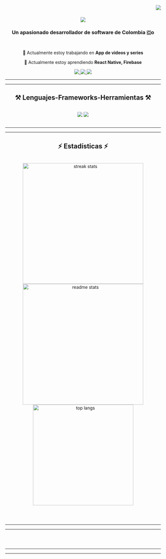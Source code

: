 <img align="right" src="https://visitor-badge.laobi.icu/badge?page_id=JulianPerez099.JulianPerez099" />

<h1 align="center">
    <img src="https://readme-typing-svg.herokuapp.com/?font=Righteous&size=30&center=true&vCenter=true&width=500&height=70&duration=4000&lines=Hola!+👋;+Soy+Julian+David+Gutiérrez+Pérez!;" />
</h1>

<h3 align="center">Un apasionado desarrollador de software de Colombia 🇨o</h3>

<br/>

<div align="center">
 
 🔭 Actualmente estoy trabajando en **App de videos y series**
 
 🌱 Actualmente estoy aprendiendo **React Native, Firebase**

 </div>
 
<div align="center"> 
  <a href="mailto:jdgp7580@gmail.com" target="_blank">
    <img src="https://img.shields.io/badge/Gmail-333333?style=for-the-badge&logo=gmail&logoColor=red" target="_blank" />
  </a>
  <a href="https://www.linkedin.com/in/juliangp/" target="_blank">
    <img src="https://img.shields.io/badge/LinkedIn-0077B5?style=for-the-badge&logo=linkedin&logoColor=white" target="_blank" />
  </a>
  <a href="https://juliandavidperez.netlify.app/" target="_blank">
     <img src="https://img.shields.io/badge/Portfolio-FF5722?style=for-the-badge&logo=todoist&logoColor=white" target="_blank" /> <!-- sqlite, safari, google-chrome son otras buenas opciones de iconos -->
  </a>
</div>

  <hr/>
  <hr/>
 
<h2 align="center">⚒️ Lenguajes-Frameworks-Herramientas ⚒️</h2>
<br/>
<div align="center">
    <img src="https://skillicons.dev/icons?i=androidstudio,astro,bootstrap,css,firebase,flutter,github,html" />
    <img src="https://skillicons.dev/icons?i=java,javascript,mysql,netlify,php,python,tailwind,react,vscode" /><br>
</div>

<br/>

<hr/>
<hr/>

<h2 align="center">⚡ Estadísticas ⚡</h2>
<br>
<div align=center>
  <img width=390 src="https://streak-stats.demolab.com/?user=JulianPerez099&count_private=true&theme=react&border_radius=10" alt="streak stats"/>
  <img width=390 src="https://github-readme-stats.vercel.app/api?username=JulianPerez099&count_private=true&show_icons=true&theme=react&rank_icon=github&border_radius=10" alt="readme stats" />
  <br/>
  <img width=325 align="center" src="https://github-readme-stats.vercel.app/api/top-langs/?username=JulianPerez099&hide=HTML&langs_count=8&layout=compact&theme=react&border_radius=10&size_weight=0.5&count_weight=0.5&exclude_repo=github-readme-stats" alt="top langs" />
</div>

<br/><br/>

<hr/>
<hr/>

<br/>
<!-- 
<div align="center">
<a href='https://ko-fi.com/julianperez099' target='_blank'><img height='64' style='border:0px;height:64px;' src='https://storage.ko-fi.com/cdn/kofi1.png?v=3' border='0' alt='Invítame a un cafe en ko-fi.com' /></a>
</div> -->
<br/>

<hr/>
<hr/>
